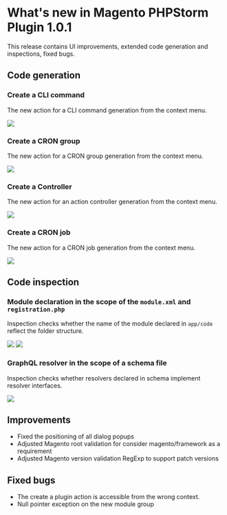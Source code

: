 # What's new in Magento PHPStorm Plugin 1.0.1

This release contains UI improvements, extended code generation and
inspections, fixed bugs.

## Code generation

### Create a CLI command
The new action for a CLI command generation from the context menu.

![](https://raw.githubusercontent.com/wiki/magento/magento2-phpstorm-plugin/images/1-0-1/1-cli-command.gif)

### Create a CRON group

The new action for a CRON group generation from the context menu.

![](https://raw.githubusercontent.com/wiki/magento/magento2-phpstorm-plugin/images/1-0-1/2-cron-group.gif)

### Create a Controller

The new action for an action controller generation from the context menu.

![](https://raw.githubusercontent.com/wiki/magento/magento2-phpstorm-plugin/images/1-0-1/3-controller-generation.gif)

### Create a CRON job

The new action for a CRON job generation from the context menu.

![](https://raw.githubusercontent.com/wiki/magento/magento2-phpstorm-plugin/images/1-0-1/5-cron-job.gif)

## Code inspection

### Module declaration in the scope of the `module.xml` and `registration.php`

Inspection checks whether the name of the module declared in `app/code` reflect the folder structure.

![](https://raw.githubusercontent.com/wiki/magento/magento2-phpstorm-plugin/images/1-0-1/4-module-declaration-module-xml.gif)
![](https://raw.githubusercontent.com/wiki/magento/magento2-phpstorm-plugin/images/1-0-1/6-module-declaration-registration-php.gif)

### GraphQL resolver in the scope of a schema file

Inspection checks whether resolvers declared in schema implement resolver interfaces.

![](https://raw.githubusercontent.com/wiki/magento/magento2-phpstorm-plugin/images/1-0-1/7-schema-resolver-inspection.gif)

## Improvements
* Fixed the positioning of all dialog popups
* Adjusted Magento root validation for consider magento/framework as a requirement
* Adjusted Magento version validation RegExp to support patch versions

## Fixed bugs
* The create a plugin action is accessible from the wrong context.
* Null pointer exception on the new module group
